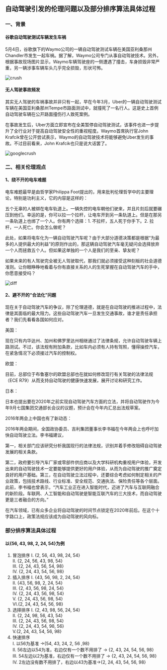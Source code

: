 ## 自动驾驶引发的伦理问题以及部分排序算法具体过程
### 一、背景
#### 谷歌自动驾驶测试车辆发生车祸
5月4日，谷歌旗下的Waymo公司的一辆自动驾驶测试车辆在美国亚利桑那州Chandler市发生一起车祸。据了解，Waymo公司专门从事自动驾驶技术。另外，根据事故现场图片显示，Waymo车辆驾驶座的一侧遭遇了撞击，车身损毁非常严重，另一辆涉事车辆车头几乎完全损毁，形状可怖。

![crush](https://ss1.baidu.com/6ONXsjip0QIZ8tyhnq/it/u=410801137,694322523&fm=173&app=25&f=JPEG?w=640&h=360&s=7A0721C045A90F076EA65D960300D09A)

#### 无人驾驶事故频发
其实无人驾驶的车祸事故并非只有一起，早在今年3月，Uber的一辆自动驾驶测试车辆在美国亚利桑那州Tempe市路面测试中，就撞死了一名行人。这是史上首例自动驾驶车辆在公开路面撞伤行人致死案例。

在事故发生后，Uber方面立即宣布在全美暂停自动驾驶测试，该事件也进一步提升了全行业对于提高自动驾驶安全性的重视程度。Waymo首席执行官John Krafcik曾在公开尝试表示，Waymo的自动驾驶技术将能够避免Uber发生的事故。不过目前看来，John Krafcik也只是说大话罢了。

![googlecrush](https://ss2.baidu.com/6ONYsjip0QIZ8tyhnq/it/u=1752883844,3914374616&fm=173&app=25&f=JPEG?w=640&h=480&s=62B338C5640606E64AB50C9003001052)

### 二、相关伦理观点
#### 1、绕不开的电车难题
电车难题最早是由哲学家Philippa Foot提出的，用来批判伦理哲学中的主要理论，特别是功利主义，它的内容是这样的：

五个无辜的人被绑在电车轨道上。一辆失控的电车朝他们驶来，并且片刻后就要碾压到他们。幸运的是，你可以拉一个拉杆，让电车开到另一条轨道上。但是在那另一条轨道上也绑了一个人。你有两个选择：1. 不拉杆，五人死于你手下。2. 拉杆，一人死亡。你会怎么做呢？

此处，如果将电车化为一辆自动驾驶汽车呢？由于大部分道德决策都是根据“为最多的人提供最大的利益”的原则作出的，那这辆自动驾驶汽车毫无疑问会选择放弃一个人而拯救五个人。但如果这单独的一个人是我们的至亲、挚友呢？

如果未来的有人驾驶完全被无人驾驶取代，那我们就必须接受这种刻板的社会道德准则。让你眼睁睁地看着与你有直接关系的人的生死掌握在自动驾驶汽车的手中，你愿意接受吗？

![diff](https://ss0.bdstatic.com/70cFvHSh_Q1YnxGkpoWK1HF6hhy/it/u=608669552,2450432740&fm=26&gp=0.jpg)
#### 2、避不开的“合法化”问题
现在关于自动驾驶汽车的争议，除了伦理道德，就是在自动驾驶的推进过程中，法律是其面临的最大阻力。这些自动驾驶汽车一旦发生交通事故，谁才是责任承担者？我们先看看各国如何应对。

美国：

现在只有内华达州、加州和佛罗里达州相继通过了法律条规，允许自动驾驶车辆上路测试。不过，该法规有附加条款，比如车内必须有人持有驾照，懂得操控汽车，在紧急情况下必须接过汽车的控制权。

欧盟：

目前，总部位于布鲁塞尔的欧盟总部也在就如何修改现行有关驾驶的法律法规（ECE R79）从而支持自动驾驶的健康快速发展，展开讨论和研究工作。

日本：

日本也提出要在2020年之前实现自动驾驶汽车方面的立法，并将自动驾驶作为今年9月七国集团交通部长会议的议题，预计会在今年内汇总出法规草案。

2016年两会上中国也有了新动态：

2016年两会期间，全国政协委员、吉利集团董事长李书福在今年两会上也呼吁加快自动驾驶立法。李书福建议，

第一，相关部门应该研究分析我国现行的法律法规，识别并着手修改阻碍自动驾驶发展的相关条款。

第二，政府要引导汽车厂家或零部件供应商以及大学科研机构重视用户体验，开发出来的自动驾驶技术一定要能够提供更好的用户体验，从而为自动驾驶的推广奠定良好的用户基础。第三，在自动驾驶立法过程中，还要综合考虑如何制定相关的产业政策，包括技术路线、行业标准、安全规范、交通执法、保险责任等各个层面。此前，李书福也曾表示，“汽车工业正在进入智能时代，迈进了汽车与互联网融合的新阶段。车联网、人工智能和自动驾驶是智能互联汽车的三大技术，而自动驾驶更是三者融合的方向。”

在汽车领域，已有众多企业将自动驾驶的时间节点锁定在2020年前后。在这个十字路口上，政策法规应该成为自动驾驶的风向标。

### 部分排序算法具体过程
#### 以{56, 43, 98, 2, 24, 54}为例
1. 冒泡排序
I. {2, 56, 43, 98, 24, 54}    
II. {2, 24, 56, 43, 98, 54}    
III. {2, 24, 43, 56, 54, 98}    
IV. {2, 24, 43, 54, 56, 98}  
2. 插入排序
I. {43, 56, 98, 2, 24, 54}  
II. {43, 56, 98, 2, 24, 54}  
III. {2, 43, 56, 98, 24, 54}  
IV. {2, 24, 43, 56, 98, 54}  
V. {2, 24, 43, 56, 98, 54}  
VI.{2, 24, 43, 54, 56, 98}  
3. 选择排序
I. {2, 43, 98, 56, 24, 54}  
II. {2, 24, 98, 56, 43, 54}  
III. {2, 24, 43, 56, 98, 54}  
IV. {2, 24, 43, 54, 98, 56}  
V.{2, 24, 43, 54, 56, 98}  
4. 快速排序  
I. 以56为基准 ->{54, 43, 24, 2, 56 ,98}  
II. 56左边以54为准，右边仅有一个数不用排了 -> {2, 43, 24, 54, 56, 98}  
III. 54左边以2为基准，右边仅有一个数不用排了 -> {2, 43, 24, 54, 56, 98}  
IV. 2左边没有数不用排了，右边以43为基准->{2, 24, 43, 54, 56, 98}  
 